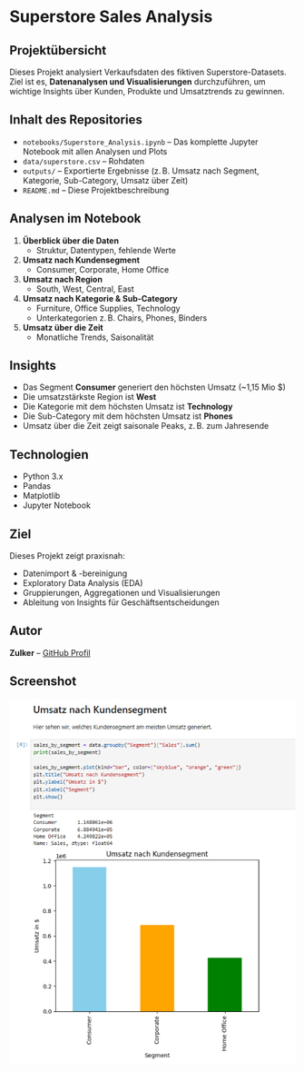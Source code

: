 # Superstore Sales Analysis

## Projektübersicht
Dieses Projekt analysiert Verkaufsdaten des fiktiven Superstore-Datasets.  
Ziel ist es, **Datenanalysen und Visualisierungen** durchzuführen, um wichtige Insights über Kunden, Produkte und Umsatztrends zu gewinnen.  


## Inhalt des Repositories
- `notebooks/Superstore_Analysis.ipynb` – Das komplette Jupyter Notebook mit allen Analysen und Plots  
- `data/superstore.csv` – Rohdaten  
- `outputs/` – Exportierte Ergebnisse (z. B. Umsatz nach Segment, Kategorie, Sub-Category, Umsatz über Zeit)  
- `README.md` – Diese Projektbeschreibung  

## Analysen im Notebook
1. **Überblick über die Daten**  
   - Struktur, Datentypen, fehlende Werte
2. **Umsatz nach Kundensegment**  
   - Consumer, Corporate, Home Office
3. **Umsatz nach Region**  
   - South, West, Central, East
4. **Umsatz nach Kategorie & Sub-Category**  
   - Furniture, Office Supplies, Technology  
   - Unterkategorien z. B. Chairs, Phones, Binders
5. **Umsatz über die Zeit**  
   - Monatliche Trends, Saisonalität

## Insights
- Das Segment **Consumer** generiert den höchsten Umsatz (~1,15 Mio $)  
- Die umsatzstärkste Region ist **West**  
- Die Kategorie mit dem höchsten Umsatz ist **Technology**  
- Die Sub-Category mit dem höchsten Umsatz ist **Phones**  
- Umsatz über die Zeit zeigt saisonale Peaks, z. B. zum Jahresende

## Technologien
- Python 3.x  
- Pandas  
- Matplotlib  
- Jupyter Notebook  

## Ziel
Dieses Projekt zeigt praxisnah:
- Datenimport & -bereinigung  
- Exploratory Data Analysis (EDA)  
- Gruppierungen, Aggregationen und Visualisierungen  
- Ableitung von Insights für Geschäftsentscheidungen  

## Autor
**Zulker** – [GitHub Profil](https://github.com/Zulkerr)

## Screenshot
![Umsatz nach Segment](outputs/segment.png)

